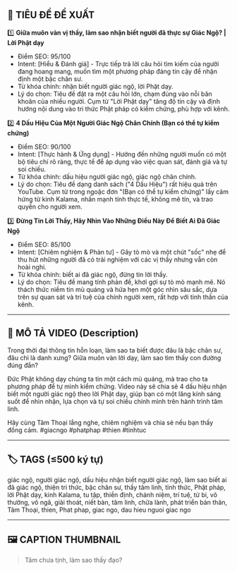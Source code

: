 ## 🎯 TIÊU ĐỀ ĐỀ XUẤT

1️⃣ **Giữa muôn vàn vị thầy, làm sao nhận biết người đã thực sự Giác Ngộ? | Lời Phật dạy**
- Điểm SEO: 95/100
- Intent: [Hiểu & Đánh giá] - Trực tiếp trả lời câu hỏi tìm kiếm của người đang hoang mang, muốn tìm một phương pháp đáng tin cậy để nhận định một bậc chân sư.
- Từ khóa chính: nhận biết người giác ngộ, lời Phật dạy.
- Lý do chọn: Tiêu đề đặt ra một câu hỏi lớn, chạm đúng vào nỗi băn khoăn của nhiều người. Cụm từ "Lời Phật dạy" tăng độ tin cậy và định hướng nội dung vào tri thức Phật pháp có kiểm chứng, phù hợp với kênh.

2️⃣ **4 Dấu Hiệu Của Một Người Giác Ngộ Chân Chính (Bạn có thể tự kiểm chứng)**
- Điểm SEO: 90/100
- Intent: [Thực hành & Ứng dụng] - Hướng đến những người muốn có một bộ tiêu chí rõ ràng, thực tế để áp dụng vào việc quan sát, đánh giá và tự soi chiếu.
- Từ khóa chính: dấu hiệu người giác ngộ, giác ngộ chân chính.
- Lý do chọn: Tiêu đề dạng danh sách ("4 Dấu Hiệu") rất hiệu quả trên YouTube. Cụm từ trong ngoặc đơn "(Bạn có thể tự kiểm chứng)" lấy cảm hứng từ kinh Kalama, nhấn mạnh tính thực tế, không mê tín, và trao quyền cho người xem.

3️⃣ **Đừng Tin Lời Thầy, Hãy Nhìn Vào Những Điều Này Để Biết Ai Đã Giác Ngộ**
- Điểm SEO: 85/100
- Intent: [Chiêm nghiệm & Phản tư] - Gây tò mò và một chút "sốc" nhẹ để thu hút những người đã có trải nghiệm với các vị thầy nhưng vẫn còn hoài nghi.
- Từ khóa chính: biết ai đã giác ngộ, đừng tin lời thầy.
- Lý do chọn: Tiêu đề mang tính phản đề, khơi gợi sự tò mò mạnh mẽ. Nó thách thức niềm tin mù quáng và hứa hẹn một góc nhìn sâu sắc, dựa trên sự quan sát và trí tuệ của chính người xem, rất hợp với tinh thần của kênh.

---

## 📜 MÔ TẢ VIDEO (Description)

Trong thời đại thông tin hỗn loạn, làm sao ta biết được đâu là bậc chân sư, đâu chỉ là danh xưng? Giữa muôn vàn lời dạy, làm sao tìm thấy con đường đúng đắn?

Đức Phật không dạy chúng ta tin một cách mù quáng, mà trao cho ta phương pháp để tự mình kiểm chứng. Video này sẽ chia sẻ 4 dấu hiệu nhận biết một người giác ngộ theo lời Phật dạy, giúp bạn có một lăng kính sáng suốt để nhìn nhận, lựa chọn và tự soi chiếu chính mình trên hành trình tâm linh.

Hãy cùng Tâm Thoại lắng nghe, chiêm nghiệm và chia sẻ nếu bạn thấy đồng cảm.
#giacngo #phatphap #thien #tinhtuc

---

## 🏷️ TAGS (≤500 ký tự)

giác ngộ, người giác ngộ, dấu hiệu nhận biết người giác ngộ, làm sao biết ai đã giác ngộ, thiện tri thức, bậc chân sư, thầy tâm linh, tỉnh thức, Phật pháp, lời Phật dạy, kinh Kalama, tu tập, thiền định, chánh niệm, trí tuệ, từ bi, vô thường, vô ngã, giải thoát, niết bàn, tâm linh, chữa lành, phát triển bản thân, Tâm Thoại, thien, Phat phap, giac ngo, dau hieu nguoi giac ngo

---

## 🖼️ CAPTION THUMBNAIL

> Tâm chưa tịnh, làm sao thấy đạo?
